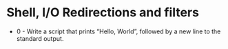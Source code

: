 # Shell, I/O Redirections and filters

- 0 - Write a script that prints “Hello, World”, followed by a new line to the standard output.

